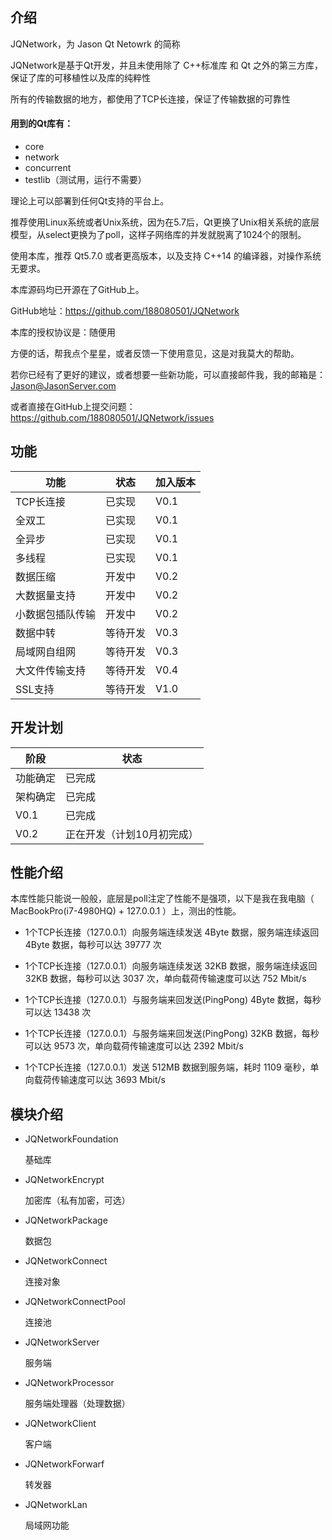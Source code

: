 ## 介绍

JQNetwork，为 Jason Qt Netowrk 的简称

JQNetwork是基于Qt开发，并且未使用除了 C++标准库 和 Qt 之外的第三方库，保证了库的可移植性以及库的纯粹性

所有的传输数据的地方，都使用了TCP长连接，保证了传输数据的可靠性

#### 用到的Qt库有：

* core
* network
* concurrent	
* testlib（测试用，运行不需要）

理论上可以部署到任何Qt支持的平台上。

推荐使用Linux系统或者Unix系统，因为在5.7后，Qt更换了Unix相关系统的底层模型，从select更换为了poll，这样子网络库的并发就脱离了1024个的限制。

使用本库，推荐 Qt5.7.0 或者更高版本，以及支持 C++14 的编译器，对操作系统无要求。

本库源码均已开源在了GitHub上。

GitHub地址：https://github.com/188080501/JQNetwork

本库的授权协议是：随便用

方便的话，帮我点个星星，或者反馈一下使用意见，这是对我莫大的帮助。

若你已经有了更好的建议，或者想要一些新功能，可以直接邮件我，我的邮箱是：Jason@JasonServer.com

或者直接在GitHub上提交问题：
https://github.com/188080501/JQNetwork/issues

## 功能

功能|状态|加入版本
---|---|---
TCP长连接|已实现|V0.1
全双工|已实现|V0.1
全异步|已实现|V0.1
多线程|已实现|V0.1
数据压缩|开发中|V0.2
大数据量支持|开发中|V0.2
小数据包插队传输|开发中|V0.2
数据中转|等待开发|V0.3
局域网自组网|等待开发|V0.3
大文件传输支持|等待开发|V0.4
SSL支持|等待开发|V1.0

## 开发计划

阶段|状态
---|---
功能确定|已完成
架构确定|已完成
V0.1|已完成
V0.2|正在开发（计划10月初完成）

## 性能介绍

本库性能只能说一般般，底层是poll注定了性能不是强项，以下是我在我电脑（ MacBookPro(i7-4980HQ) + 127.0.0.1 ）上，测出的性能。

* 1个TCP长连接（127.0.0.1）向服务端连续发送 4Byte 数据，服务端连续返回 4Byte 数据，每秒可以达 39777 次

* 1个TCP长连接（127.0.0.1）向服务端连续发送 32KB 数据，服务端连续返回 32KB 数据，每秒可以达 3037 次，单向载荷传输速度可以达 752 Mbit/s

* 1个TCP长连接（127.0.0.1）与服务端来回发送(PingPong) 4Byte 数据，每秒可以达 13438 次

* 1个TCP长连接（127.0.0.1）与服务端来回发送(PingPong) 32KB 数据，每秒可以达 9573 次，单向载荷传输速度可以达 2392 Mbit/s

* 1个TCP长连接（127.0.0.1）发送 512MB 数据到服务端，耗时 1109 毫秒，单向载荷传输速度可以达 3693 Mbit/s

## 模块介绍

* JQNetworkFoundation

	基础库

* JQNetworkEncrypt

	加密库（私有加密，可选）

* JQNetworkPackage

	数据包

* JQNetworkConnect

	连接对象

* JQNetworkConnectPool

	连接池

* JQNetworkServer

	服务端

* JQNetworkProcessor

	服务端处理器（处理数据）

* JQNetworkClient

	客户端

* JQNetworkForwarf

	转发器

* JQNetworkLan

	局域网功能
